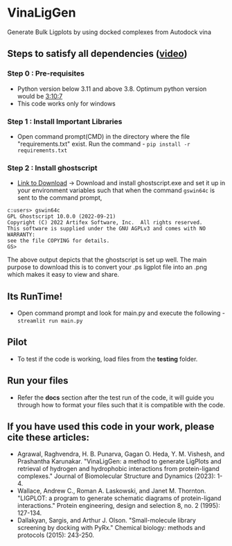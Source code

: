 # VinaLigGen
Generate Bulk Ligplots by using docked complexes from Autodock vina

## Steps to satisfy all dependencies ([video](https://www.youtube.com/watch?v=TOcCuLhVOq8))

### Step 0 : Pre-requisites
- Python version below 3.11 and above 3.8. Optimum python version would be [3:10:7](https://www.python.org/downloads/release/python-3107/)
- This code works only for windows

### Step 1 : Install Important Libraries
- Open command prompt(CMD) in the directory where the file "requirements.txt" exist. Run the command - ```pip install -r requirements.txt```

### Step 2 : Install ghostscript
- [Link to Download](https://github.com/ArtifexSoftware/ghostpdl-downloads/releases/download/gs1000/gs1000w64.exe) -> Download and install ghostscript.exe and set it up in your environment variables such that when the command ```gswin64c``` is sent to the command prompt,
```
c:users> gswin64c
GPL Ghostscript 10.0.0 (2022-09-21)
Copyright (C) 2022 Artifex Software, Inc.  All rights reserved.
This software is supplied under the GNU AGPLv3 and comes with NO WARRANTY:
see the file COPYING for details.
GS>
```
The above output depicts that the ghostscript is set up well.
The main purpose to download this is to convert your .ps ligplot file into an .png which makes it easy to view and share.

## Its RunTime!
- Open command prompt and look for main.py and execute the following - ```streamlit run main.py```

## Pilot
- To test if the code is working, load files from the **testing** folder.

## Run your files
- Refer the **docs** section after the test run of the code, it will guide you through how to format your files such that it is compatible with the code.

## If you have used this code in your work, please cite these articles:
- Agrawal, Raghvendra, H. B. Punarva, Gagan O. Heda, Y. M. Vishesh, and Prashantha Karunakar. "VinaLigGen: a method to generate LigPlots and retrieval of hydrogen and hydrophobic interactions from protein-ligand complexes." Journal of Biomolecular Structure and Dynamics (2023): 1-4.
- Wallace, Andrew C., Roman A. Laskowski, and Janet M. Thornton. "LIGPLOT: a program to generate schematic diagrams of protein-ligand interactions." Protein engineering, design and selection 8, no. 2 (1995): 127-134.
- Dallakyan, Sargis, and Arthur J. Olson. "Small-molecule library screening by docking with PyRx." Chemical biology: methods and protocols (2015): 243-250.
